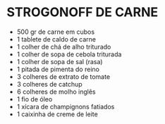 # STROGONOFF DE CARNE

- 500 gr de carne em cubos
- 1 tablete de caldo de carne
- 1 colher de chá de alho triturado
- 1 colher de sopa de cebola triturada
- 1 colher de sopa de sal (rasa)
- 1 pitada de pimenta do reino
- 3 colheres de extrato de tomate
- 3 colheres de catchup
- 6 colheres de molho inglês
- 1 fio de óleo
- 1 xícara de champignons fatiados
- 1 caixinha de creme de leite